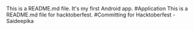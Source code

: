 This is a README.md file. It's my first Android app.
#Application
This is a README.md file for hacktoberfest.
#Committing for Hacktoberfest - Saideepika
